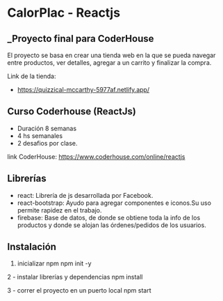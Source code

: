 # CalorPlac - Reactjs
## _Proyecto final para CoderHouse

El proyecto se basa en crear una tienda web en la que se pueda navegar entre productos, ver detalles, agregar a un carrito y finalizar la compra.

Link de la tienda:
- https://quizzical-mccarthy-5977af.netlify.app/


## Curso Coderhouse (ReactJs)

- Duración 8 semanas
- 4 hs semanales
- 2 desafios por clase.

link CoderHouse: https://www.coderhouse.com/online/reactjs

## Librerías

- react: Librería de js desarrollada por Facebook.
- react-bootstrap: Ayudo para agregar componentes e iconos.Su uso permite rapidez en el trabajo.
- firebase: Base de datos, de donde se obtiene toda la info de los productos y donde se alojan las órdenes/pedidos de los usuarios.

## Instalación

1. inicializar npm
npm init -y

2 - instalar librerías y dependencias
npm install

3 - correr el proyecto en un puerto local
npm start
